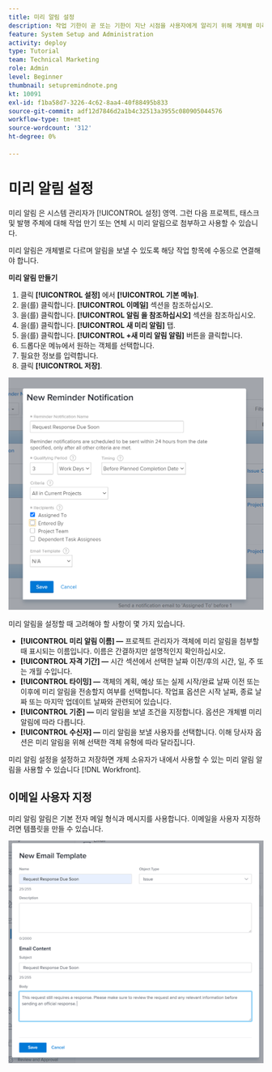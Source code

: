 ```yaml
---
title: 미리 알림 설정
description: 작업 기한이 곧 또는 기한이 지난 시점을 사용자에게 알리기 위해 개체별 미리 알림 알림을 설정하는 방법을 알아봅니다.
feature: System Setup and Administration
activity: deploy
type: Tutorial
team: Technical Marketing
role: Admin
level: Beginner
thumbnail: setupremindnote.png
kt: 10091
exl-id: f1ba58d7-3226-4c62-8aa4-40f88495b833
source-git-commit: adf12d7846d2a1b4c32513a3955c080905044576
workflow-type: tm+mt
source-wordcount: '312'
ht-degree: 0%

---
```


<!---
this has the same content as the system administrator notification setup and mangement section of the email and inapp notificiations learning path
--->

# 미리 알림 설정

미리 알림 은 시스템 관리자가 [!UICONTROL 설정] 영역. 그런 다음 프로젝트, 태스크 및 발행 주체에 대해 작업 만기 또는 연체 시 미리 알림으로 첨부하고 사용할 수 있습니다.

미리 알림은 개체별로 다르며 알림을 보낼 수 있도록 해당 작업 항목에 수동으로 연결해야 합니다.

**미리 알림 만들기**

1. 클릭 **[!UICONTROL 설정]** 에서 **[!UICONTROL 기본 메뉴]**.
1. 을(를) 클릭합니다. **[!UICONTROL 이메일]** 섹션을 참조하십시오.
1. 을(를) 클릭합니다. **[!UICONTROL 알림 을 참조하십시오]** 섹션을 참조하십시오.
1. 을(를) 클릭합니다. **[!UICONTROL 새 미리 알림]** 탭.
1. 을(를) 클릭합니다. **[!UICONTROL +새 미리 알림 알림]** 버튼을 클릭합니다.
1. 드롭다운 메뉴에서 원하는 객체를 선택합니다.
1. 필요한 정보를 입력합니다.
1. 클릭 **[!UICONTROL 저장]**.

![[!UICONTROL 새 미리 알림 알림] 창](assets/admin-fund-reminder-notification-1.png)

미리 알림을 설정할 때 고려해야 할 사항이 몇 가지 있습니다.

* **[!UICONTROL 미리 알림 이름] —** 프로젝트 관리자가 객체에 미리 알림을 첨부할 때 표시되는 이름입니다. 이름은 간결하지만 설명적인지 확인하십시오.
* **[!UICONTROL 자격 기간] —** 시간 섹션에서 선택한 날짜 이전/후의 시간, 일, 주 또는 개월 수입니다.
* **[!UICONTROL 타이밍] —** 객체의 계획, 예상 또는 실제 시작/완료 날짜 이전 또는 이후에 미리 알림을 전송할지 여부를 선택합니다. 작업표 옵션은 시작 날짜, 종료 날짜 또는 마지막 업데이트 날짜와 관련되어 있습니다.
* **[!UICONTROL 기준] —** 미리 알림을 보낼 조건을 지정합니다. 옵션은 개체별 미리 알림에 따라 다릅니다.
* **[!UICONTROL 수신자] —** 미리 알림을 보낼 사용자를 선택합니다. 이해 당사자 옵션은 미리 알림을 위해 선택한 객체 유형에 따라 달라집니다.

미리 알림 설정을 설정하고 저장하면 개체 소유자가 내에서 사용할 수 있는 미리 알림 알림을 사용할 수 있습니다 [!DNL Workfront].

## 이메일 사용자 지정

미리 알림 알림은 기본 전자 메일 형식과 메시지를 사용합니다. 이메일을 사용자 지정하려면 템플릿을 만들 수 있습니다.

<!---
paragraph above needs a hyperlink to an article
--->

![새 전자 메일 템플릿 창](assets/admin-fund-email-customization.png)

<!---
learn more URLs
--->
